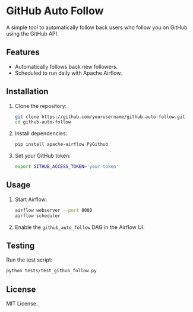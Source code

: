 # GitHub Auto Follow

A simple tool to automatically follow back users who follow you on GitHub using the GitHub API.

## Features

- Automatically follows back new followers.
- Scheduled to run daily with Apache Airflow.

## Installation

1. Clone the repository:
   ```bash
   git clone https://github.com/yourusername/github-auto-follow.git
   cd github-auto-follow
   ```

2. Install dependencies:
   ```bash
   pip install apache-airflow PyGithub
   ```

3. Set your GitHub token:
   ```bash
   export GITHUB_ACCESS_TOKEN='your-token'
   ```

## Usage

1. Start Airflow:
   ```bash
   airflow webserver --port 8080
   airflow scheduler
   ```

2. Enable the `github_auto_follow` DAG in the Airflow UI.

## Testing

Run the test script:
```bash
python tests/test_github_follow.py
```

## License

MIT License.